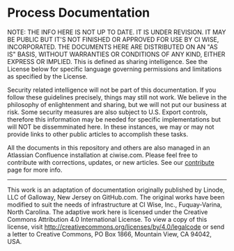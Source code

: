 Process Documentation
====================================================

NOTE: THE INFO HERE IS NOT UP TO DATE. IT IS UNDER REVISION. IT MAY BE PUBLIC BUT IT'S NOT FINISHED OR APPROVED FOR USE BY CI WISE, INCORPORATED. THE DOCUMENTS HERE ARE DISTRIBUTED ON AN "AS IS" BASIS, WITHOUT WARRANTIES OR CONDITIONS OF ANY KIND, EITHER EXPRESS OR IMPLIED. This is defined as sharing intelligence. See the License below for specific language governing permissions and limitations as specified by the License.

Security related intelligence will not be part of this documentation. If you follow these guidelines precisely, things may still not work. We believe in the philosophy of enlightenment and sharing, but we will not put our business at risk. Some security measures are also subject to U.S. Export controls, therefore this information may be needed for specific implementations but will NOT be dissemminated here. In these instances, we may or may not provide links to other public articles to accomplish these tasks.

All the documents in this repository and others are also managed in an Atlassian Confluence installation at ciwise.com. Please feel free to contribute with corrections, updates, or new articles. See our [contribute](https://github.com/ciwise/process-docs/CONTRIBUTING.md) page for more info.

***

This work is an adaptation of documentation originally published by Linode, LLC of Galloway, New Jersey on GitHub.com. The original works have been modified to suit the needs of infrastructure at CI Wise, Inc., Fuquay-Varina, North Carolina. The adaptive work here is licensed under the Creative Commons Attribution 4.0 International License. To view a copy of this license, visit http://creativecommons.org/licenses/by/4.0/legalcode or send a letter to Creative Commons, PO Box 1866, Mountain View, CA 94042, USA.
